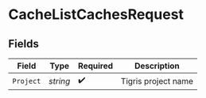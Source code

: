 # CacheListCachesRequest


## Fields

| Field               | Type                | Required            | Description         |
| ------------------- | ------------------- | ------------------- | ------------------- |
| `Project`           | *string*            | :heavy_check_mark:  | Tigris project name |